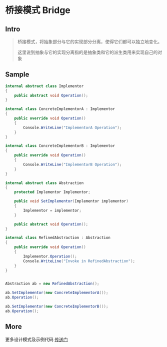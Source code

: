 # 桥接模式 Bridge

## Intro

> 桥接模式，将抽象部分与它的实现部分分离，使得它们都可以独立地变化。
>
> 这里说到抽象与它的实现分离指的是抽象类和它的派生类用来实现自己的对象

## Sample

``` csharp
internal abstract class Implementor
{
    public abstract void Operation();
}

internal class ConcreteImplementorA : Implementor
{
    public override void Operation()
    {
        Console.WriteLine("ImplementorA Operation");
    }
}

internal class ConcreteImplementorB : Implementor
{
    public override void Operation()
    {
        Console.WriteLine("ImplementorB Operation");
    }
}

internal abstract class Abstraction
{
    protected Implementor Implementor;

    public void SetImplementor(Implementor implementor)
    {
        Implementor = implementor;
    }

    public abstract void Operation();
}

internal class RefinedAbstraction : Abstraction
{
    public override void Operation()
    {
        Implementor.Operation();
        Console.WriteLine("Invoke in RefinedAbstraction");
    }
}


Abstraction ab = new RefinedAbstraction();

ab.SetImplementor(new ConcreteImplementorA());
ab.Operation();

ab.SetImplementor(new ConcreteImplementorB());
ab.Operation();
```

## More

更多设计模式及示例代码 [传送门](https://github.com/WeihanLi/DesignPatterns)
